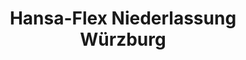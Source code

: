 ---
title: "Hansa-Flex Niederlassung Würzburg"
url: /wuerzburg/hansa-flex-niederlassung-wuerzburg/
shop: Baustoffe
---